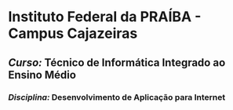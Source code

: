 # Instituto Federal da PRAÍBA - Campus Cajazeiras

## *Curso:* Técnico de Informática Integrado ao Ensino Médio

### *Disciplina:* Desenvolvimento de Aplicação para Internet